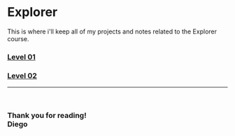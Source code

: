 # **Explorer**
This is where i'll keep all of my projects and notes related to the Explorer course.

### [Level 01](./Level%2001/)
### [Level 02](./Level%2002/)

---
<br/>

### **Thank you for reading!**<br/>Diego